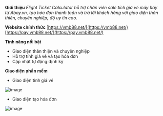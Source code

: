 **Giới thiệu**
_Flight Ticket Calculator hỗ trợ nhân viên sale tính giá vé máy bay từ Abay.vn, tạo hóa đơn thanh toán và trả lời khách hàng với giao diện thân thiện, chuyên nghiệp, độ uy tín cao._

**Website chính thức**
[https://vmb88.net/](https://vmb88.net/)
[https://pay.vmb88.net/](https://pay.vmb88.net/)

**Tính năng nổi bật**

- Giao diện thân thiện và chuyên nghiệp
- Hỗ trợ tính giá vé và tạo hóa đơn
- Cập nhật tự động định kỳ


**Giao diện phần mềm**

- Giao diện tính giá vé

![image](https://github.com/user-attachments/assets/56b1ff83-aa71-49f2-aef9-495d30827bb9)

- Giao diện tạo hóa đơn

![image](https://github.com/user-attachments/assets/35c7af8b-1dce-46ee-9dc3-30d1f4efe855)
